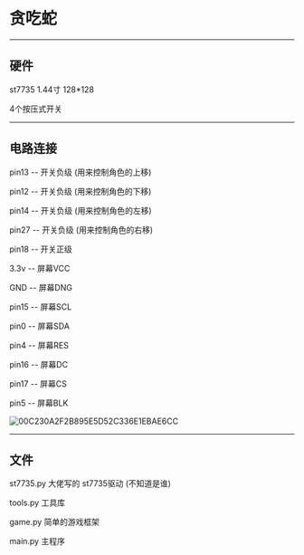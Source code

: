 # 贪吃蛇

---

## 硬件

st7735 1.44寸 128*128

4个按压式开关

---

## 电路连接

pin13 -- 开关负级 (用来控制角色的上移)

pin12 -- 开关负级 (用来控制角色的下移)

pin14 -- 开关负级 (用来控制角色的左移)

pin27 -- 开关负级 (用来控制角色的右移)

pin18 -- 开关正级

3.3v -- 屏幕VCC

GND -- 屏幕DNG

pin15 -- 屏幕SCL

pin0 -- 屏幕SDA

pin4 -- 屏幕RES

pin16 -- 屏幕DC

pin17 -- 屏幕CS

pin5 -- 屏幕BLK

![00C230A2F2B895E5D52C336E1EBAE6CC](https://user-images.githubusercontent.com/57019607/182031238-6b5ce19c-b90c-48d7-bebc-51c2c7853733.jpg)

---

## 文件

st7735.py    大佬写的 st7735驱动 (不知道是谁)

tools.py	工具库

game.py	简单的游戏框架

main.py	主程序
